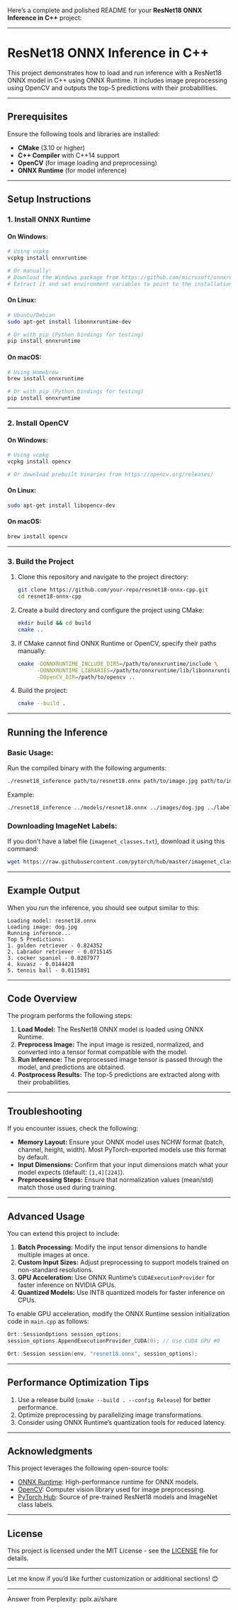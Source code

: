 Here’s a complete and polished README for your **ResNet18 ONNX Inference in C++** project:

---

# **ResNet18 ONNX Inference in C++**

This project demonstrates how to load and run inference with a ResNet18 ONNX model in C++ using ONNX Runtime. It includes image preprocessing using OpenCV and outputs the top-5 predictions with their probabilities.

---

## **Prerequisites**

Ensure the following tools and libraries are installed:

- **CMake** (3.10 or higher)
- **C++ Compiler** with C++14 support
- **OpenCV** (for image loading and preprocessing)
- **ONNX Runtime** (for model inference)

---

## **Setup Instructions**

### **1. Install ONNX Runtime**

#### On Windows:
```bash
# Using vcpkg
vcpkg install onnxruntime

# Or manually:
# Download the Windows package from https://github.com/microsoft/onnxruntime/releases
# Extract it and set environment variables to point to the installation
```

#### On Linux:
```bash
# Ubuntu/Debian
sudo apt-get install libonnxruntime-dev

# Or with pip (Python bindings for testing)
pip install onnxruntime
```

#### On macOS:
```bash
# Using Homebrew
brew install onnxruntime

# Or with pip (Python bindings for testing)
pip install onnxruntime
```

---

### **2. Install OpenCV**

#### On Windows:
```bash
# Using vcpkg
vcpkg install opencv

# Or download prebuilt binaries from https://opencv.org/releases/
```

#### On Linux:
```bash
sudo apt-get install libopencv-dev
```

#### On macOS:
```bash
brew install opencv
```

---

### **3. Build the Project**

1. Clone this repository and navigate to the project directory:
   ```bash
   git clone https://github.com/your-repo/resnet18-onnx-cpp.git
   cd resnet18-onnx-cpp
   ```

2. Create a build directory and configure the project using CMake:
   ```bash
   mkdir build && cd build
   cmake ..
   ```

3. If CMake cannot find ONNX Runtime or OpenCV, specify their paths manually:
   ```bash
   cmake -DONNXRUNTIME_INCLUDE_DIRS=/path/to/onnxruntime/include \
         -DONNXRUNTIME_LIBRARIES=/path/to/onnxruntime/lib/libonnxruntime.so \
         -DOpenCV_DIR=/path/to/opencv ..
   ```

4. Build the project:
   ```bash
   cmake --build .
   ```

---

## **Running the Inference**

### Basic Usage:
Run the compiled binary with the following arguments:

```bash
./resnet18_inference path/to/resnet18.onnx path/to/image.jpg path/to/imagenet_classes.txt
```

Example:
```bash
./resnet18_inference ../models/resnet18.onnx ../images/dog.jpg ../labels/imagenet_classes.txt
```

### Downloading ImageNet Labels:
If you don’t have a label file (`imagenet_classes.txt`), download it using this command:

```bash
wget https://raw.githubusercontent.com/pytorch/hub/master/imagenet_classes.txt -O imagenet_classes.txt
```

---

## **Example Output**

When you run the inference, you should see output similar to this:

```text
Loading model: resnet18.onnx
Loading image: dog.jpg
Running inference...
Top 5 Predictions:
1. golden retriever - 0.824352
2. Labrador retriever - 0.0715145
3. cocker spaniel - 0.0207977
4. kuvasz - 0.0144428
5. tennis ball - 0.0115891
```

---

## **Code Overview**

The program performs the following steps:

1. **Load Model:** The ResNet18 ONNX model is loaded using ONNX Runtime.
2. **Preprocess Image:** The input image is resized, normalized, and converted into a tensor format compatible with the model.
3. **Run Inference:** The preprocessed image tensor is passed through the model, and predictions are obtained.
4. **Postprocess Results:** The top-5 predictions are extracted along with their probabilities.

---

## **Troubleshooting**

If you encounter issues, check the following:

- **Memory Layout:** Ensure your ONNX model uses NCHW format (batch, channel, height, width). Most PyTorch-exported models use this format by default.
- **Input Dimensions:** Confirm that your input dimensions match what your model expects (default: `[1,4][224]`).
- **Preprocessing Steps:** Ensure that normalization values (mean/std) match those used during training.

---

## **Advanced Usage**

You can extend this project to include:

1. **Batch Processing:**
   Modify the input tensor dimensions to handle multiple images at once.
2. **Custom Input Sizes:**
   Adjust preprocessing to support models trained on non-standard resolutions.
3. **GPU Acceleration:**
   Use ONNX Runtime’s `CUDAExecutionProvider` for faster inference on NVIDIA GPUs.
4. **Quantized Models:**
   Use INT8 quantized models for faster inference on CPUs.

To enable GPU acceleration, modify the ONNX Runtime session initialization code in `main.cpp` as follows:

```cpp
Ort::SessionOptions session_options;
session_options.AppendExecutionProvider_CUDA(0); // Use CUDA GPU #0

Ort::Session session(env, "resnet18.onnx", session_options);
```

---

## **Performance Optimization Tips**

1. Use a release build (`cmake --build . --config Release`) for better performance.
2. Optimize preprocessing by parallelizing image transformations.
3. Consider using ONNX Runtime’s quantization tools for reduced latency.

---

## **Acknowledgments**

This project leverages the following open-source tools:

- [ONNX Runtime](https://github.com/microsoft/onnxruntime): High-performance runtime for ONNX models.
- [OpenCV](https://opencv.org/): Computer vision library used for image preprocessing.
- [PyTorch Hub](https://pytorch.org/hub/): Source of pre-trained ResNet18 models and ImageNet class labels.

---

## **License**

This project is licensed under the MIT License - see the [LICENSE](LICENSE) file for details.

---

Let me know if you’d like further customization or additional sections! 😊

---
Answer from Perplexity: pplx.ai/share